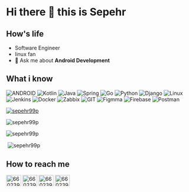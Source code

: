 # Hi there 👋 this is Sepehr


## How's life
- Software Engineer
- linux fan
- 💬 Ask me about **Android Development**

## What i know
![ANDROID](https://www.vectorlogo.zone/logos/android/android-icon.svg)
![Kotlin](https://www.vectorlogo.zone/logos/kotlinlang/kotlinlang-icon.svg)
![Java](https://www.vectorlogo.zone/logos/java/java-icon.svg)
![Spring](https://www.vectorlogo.zone/logos/springio/springio-ar21.svg)
![Go](https://www.vectorlogo.zone/logos/golang/golang-ar21.svg)
![Python](https://www.vectorlogo.zone/logos/python/python-icon.svg)
![Django](https://www.vectorlogo.zone/logos/djangoproject/djangoproject-icon.svg)
![Linux](https://www.vectorlogo.zone/logos/linux/linux-icon.svg)
![Jenkins](https://www.vectorlogo.zone/logos/jenkins/jenkins-icon.svg)
![Docker](https://www.vectorlogo.zone/logos/docker/docker-icon.svg)
![Zabbix](https://www.vectorlogo.zone/logos/zabbix/zabbix-icon.svg)
![GIT](https://www.vectorlogo.zone/logos/git-scm/git-scm-icon.svg)
![Figmma](https://www.vectorlogo.zone/logos/figma/figma-icon.svg)
![Firebase](https://www.vectorlogo.zone/logos/firebase/firebase-icon.svg)
![Postman](https://www.vectorlogo.zone/logos/getpostman/getpostman-icon.svg)

<p align="left"> <a href="https://github.com/ryo-ma/github-profile-trophy"><img src="https://github-profile-trophy.vercel.app/?username=sepehr99p" alt="sepehr99p" /></a> </p>

<p><img align="center" src="https://github-readme-streak-stats.herokuapp.com/?user=sepehr99p&" alt="sepehr99p" /></p>

<p><img align="center" src="https://github-readme-stats.vercel.app/api/top-langs?username=sepehr99p&show_icons=true&locale=en&layout=compact" alt="sepehr99p" /></p>

<p>&nbsp;<img align="center" src="https://github-readme-stats.vercel.app/api?username=sepehr99p&show_icons=true&locale=en" alt="sepehr99p" /></p>

## How to reach me
<p align="left">
<a href="https://stackoverflow.com/users/9808073/sep" target="blank"><img align="center" src="https://raw.githubusercontent.com/rahuldkjain/github-profile-readme-generator/master/src/images/icons/Social/stack-overflow.svg" alt="6602399" height="30" width="40" /></a>
<a href="https://www.instagram.com/sepehr99p" target="blank"><img align="center" src="https://www.vectorlogo.zone/logos/instagram/instagram-tile.svg" alt="6602399" height="30" width="40" /></a>
<a href="https://stackoverflow.com/users/9808073/sep" target="blank"><img align="center" src="https://www.vectorlogo.zone/logos/telegram/telegram-tile.svg" alt="6602399" height="30" width="40" /></a>
<a href="https://linkedin.com/in/sepehrpourekrami/" target="blank"><img align="center" src="https://www.vectorlogo.zone/logos/linkedin/linkedin-tile.svg" alt="6602399" height="30" width="40" /></a>
</p>











